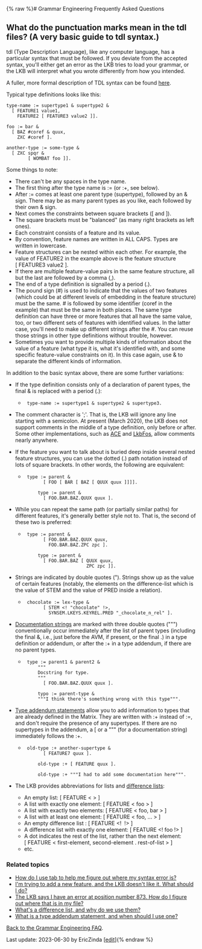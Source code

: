 {% raw %}# Grammar Engineering Frequently Asked Questions

## What do the punctuation marks mean in the tdl files? (A very basic guide to tdl syntax.)

tdl (Type Description Language), like any computer language, has a
particular syntax that must be followed. If you deviate from the
accepted syntax, you'll either get an error as the LKB tries to load
your grammar, or the LKB will interpret what you wrote differently from
how you intended.

A fuller, more formal description of TDL syntax can be found
[here](https://delph-in.github.io/docs/garage/TdlRfc).

Typical type definitions looks like this:

    type-name := supertype1 & supertype2 &
      [ FEATURE1 value1,
        FEATURE2 [ FEATURE3 value2 ]].
    
    foo := bar &
      [ BAZ #coref & quux,
        ZXC #coref ].
    
    another-type := some-type &
      [ ZXC spqr &
            [ WOMBAT foo ]].

Some things to note:

- There can't be any spaces in the type name.
- The first thing after the type name is := (or :+, see below).
- After := comes at least one parent type (supertype), followed by an
& sign. There may be as many parent types as you like, each followed
by their own & sign.
- Next comes the constraints between square brackets (\[ and \]).
- The square brackets must be "balanced" (as many right brackets as
left ones).
- Each constraint consists of a feature and its value.
- By convention, feature names are written in ALL CAPS. Types are
written in lowercase.
- Feature structures can be nested within each other. For example, the
value of FEATURE2 in the example above is the feature structure
\[ FEATURE3 value2 \].
- If there are multiple feature-value pairs in the same feature
structure, all but the last are followed by a comma (,).
- The end of a type definition is signalled by a period (.).
- The pound sign (\#) is used to indicate that the values of two
features (which could be at different levels of embedding in the
feature structure) must be the same. \# is followed by some
identifier (coref in the example) that must be the same in both
places. The same type definition can have three or more features
that all have the same value, too, or two different sets of features
with identified values. In the latter case, you'll need to make up
different strings after the \#. You can reuse those strings in other
type definitions without trouble, however.
- Sometimes you want to provide multiple kinds of information about
the value of a feature (what type it is, what it's identified with,
and some specific feature-value constraints on it). In this case
again, use & to separate the different kinds of information.

In addition to the basic syntax above, there are some further
variations:

- If the type definition consists only of a declaration of parent
types, the final & is replaced with a period (.):
  
  -      type-name := supertype1 & supertype2 & supertype3.
- The comment character is ';'. That is, the LKB will ignore any line
starting with a semicolon. At present (March 2020), the LKB does not
support comments in the middle of a type definition, only before or
after. Some other implementations, such as [ACE](https://delph-in.github.io/docs/tools/AceTop) and
[LkbFos](https://delph-in.github.io/docs/tools/LkbFos), allow comments nearly anywhere.
- If the feature you want to talk about is buried deep inside several
nested feature structures, you can use the dotted (.) path notation
instead of lots of square brackets. In other words, the following
are equivalent:
  
  -      type := parent &
               [ FOO [ BAR [ BAZ [ QUUX quux ]]]].
        
             type := parent & 
               [ FOO.BAR.BAZ.QUUX quux ].
- While you can repeat the same path (or partially similar paths) for
different features, it's generally better style not to. That is, the
second of these two is preferred:
  -      type := parent &
               [ FOO.BAR.BAZ.QUUX quux,
                 FOO.BAR.BAZ.ZPC zpc ].
        
             type := parent & 
               [ FOO.BAR.BAZ [ QUUX quux,
                               ZPC zpc ]].
- Strings are indicated by double quotes ("). Strings show up as the
value of certain features (notably, the elements on the
difference-list which is the value of STEM and the value of PRED
inside a relation).
  
  -      chocolate := lex-type &
               [ STEM <! "chocolate" !>, 
                 SYNSEM.LKEYS.KEYREL.PRED "_chocolate_n_rel" ].
- [Documentation strings](/TdlRfc%3F#Type_documentation) are marked
with three double quotes (""") conventionally occur immediately
after the list of parent types (including the final &, i.e., just
before the AVM, if present, or the final .) in a type definition or
addendum, or after the :+ in a type addendum, if there are no parent
types.
  
  -      type := parent1 & parent2 &
             """
             Docstring for type.
             """
               [ FOO.BAR.BAZ.QUUX quux ].
        
             typo := parent-type &
             """I think there's something wrong with this type""".
- [Type addendum statements](https://delph-in.github.io/docs/matrix/GeFaqTypeAddendum) allow you to add
information to types that are already defined in the Matrix. They
are written with :+ instead of :=, and don't require the presence of
any supertypes. If there are no supertypes in the addendum, a \[ or
a """ (for a documentation string) immediately follows the :+.
  
  -      old-type :+ another-supertype &
               [ FEATURE7 quux ].
        
             old-type :+ [ FEATURE quux ].
        
             old-type :+ """I had to add some documentation here""".
- The LKB provides abbreviations for lists and [difference
lists](https://delph-in.github.io/docs/matrix/GeFaqDiffList):
  
  - An empty list: \[ FEATURE &lt; &gt; \]
  - A list with exactly one element: \[ FEATURE &lt; foo &gt; \]
  - A list with exactly two elements:
\[ FEATURE &lt; foo, bar &gt; \]
  - A list with at least one element:
\[ FEATURE &lt; foo, ... &gt; \]
  - An empty difference list : \[ FEATURE &lt;!  !&gt; \]
  - A difference list with exactly one element:
\[ FEATURE &lt;! foo !&gt; \]
  - A dot indicates the rest of the list, rather than the next
element:
\[ FEATURE &lt; first-element, second-element . rest-of-list &gt; \]
  - etc.

### Related topics

- [How do I use tab to help me figure out where my syntax error
is?](https://delph-in.github.io/docs/matrix/GeFaqTabIndentation)
- [I'm trying to add a new feature, and the LKB doesn't like it. What
should I do?](https://delph-in.github.io/docs/matrix/GeFaqNewFeature)
- [The LKB says I have an error at position number 873. How do I
figure out where that is in my file?](https://delph-in.github.io/docs/matrix/GeFaqGotoChar)
- [What's a difference list, and why do we use them?](https://delph-in.github.io/docs/matrix/GeFaqDiffList)
- [What is a type addendum statement, and when should I use
one?](https://delph-in.github.io/docs/matrix/GeFaqTypeAddendum)

[Back to the Grammar Engineering FAQ](https://delph-in.github.io/docs/matrix/GrammarEngineeringFAQ).

Last update: 2023-06-30 by EricZinda [[edit](https://github.com/delph-in/docs/wiki/GeFaqTdlSyntax/_edit)]{% endraw %}